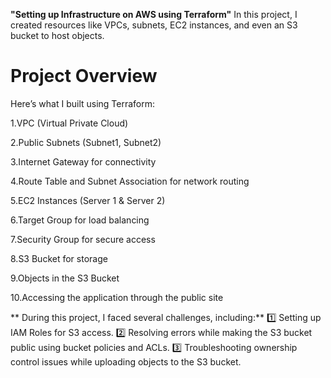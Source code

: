 **"Setting up Infrastructure on AWS using Terraform"**
In this project, I created resources like VPCs, subnets, EC2 instances, and even an S3 bucket to host objects.
# Project Overview
Here’s what I built using Terraform:

1.VPC (Virtual Private Cloud)

2.Public Subnets (Subnet1, Subnet2)

3.Internet Gateway for connectivity

4.Route Table and Subnet Association for network routing

5.EC2 Instances (Server 1 & Server 2)

6.Target Group for load balancing

7.Security Group for secure access

8.S3 Bucket for storage

9.Objects in the S3 Bucket

10.Accessing the application through the public site

** During this project, I faced several challenges, including:**
 1️⃣ Setting up IAM Roles for S3 access.
 2️⃣ Resolving errors while making the S3 bucket public using bucket policies and ACLs.
 3️⃣ Troubleshooting ownership control issues while uploading objects to the S3 bucket.





